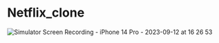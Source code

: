 # Netflix_clone
![Simulator Screen Recording - iPhone 14 Pro - 2023-09-12 at 16 26 53](https://github.com/june4969/COSMOS/assets/127813398/c62ee334-84a1-4bd3-afad-ee8aab99d335)

